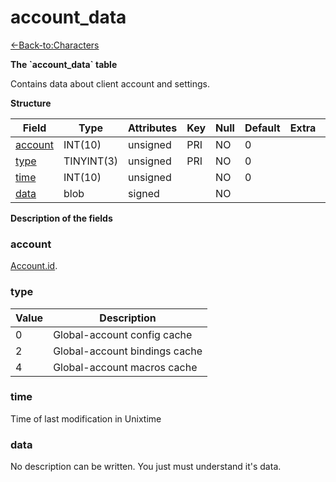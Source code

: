 # account\_data

[<-Back-to:Characters](database-characters.md)

**The \`account\_data\` table**

Contains data about client account and settings.

**Structure**

| Field        | Type       | Attributes | Key | Null | Default | Extra | Comment |
|--------------|------------|------------|-----|------|---------|-------|---------|
| [account][1] | INT(10)    | unsigned   | PRI | NO   | 0       |       |         |
| [type][2]    | TINYINT(3) | unsigned   | PRI | NO   | 0       |       |         |
| [time][3]    | INT(10)    | unsigned   |     | NO   | 0       |       |         |
| [data][4]    | blob       | signed     |     | NO   |         |       |         |

[1]: #account
[2]: #type
[3]: #time
[4]: #data

**Description of the fields**

### account

[Account.id](http://www.azerothcore.org/wiki/account#id).

### type

| Value | Description                   |
|-------|-------------------------------|
| 0     | Global-account config cache   |
| 2     | Global-account bindings cache |
| 4     | Global-account macros cache   |

### time

Time of last modification in Unixtime

### data

No description can be written. You just must understand it's data.
